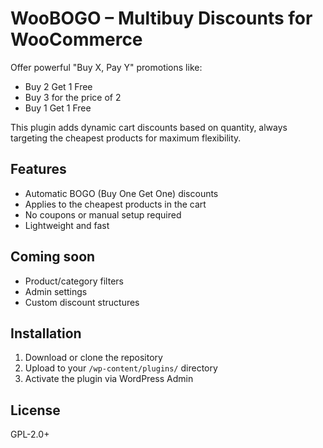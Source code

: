 # WooBOGO – Multibuy Discounts for WooCommerce

Offer powerful "Buy X, Pay Y" promotions like:
- Buy 2 Get 1 Free
- Buy 3 for the price of 2
- Buy 1 Get 1 Free

This plugin adds dynamic cart discounts based on quantity, always targeting the cheapest products for maximum flexibility.

## Features

- Automatic BOGO (Buy One Get One) discounts
- Applies to the cheapest products in the cart
- No coupons or manual setup required
- Lightweight and fast

## Coming soon

- Product/category filters
- Admin settings
- Custom discount structures

## Installation

1. Download or clone the repository
2. Upload to your `/wp-content/plugins/` directory
3. Activate the plugin via WordPress Admin

## License

GPL-2.0+
